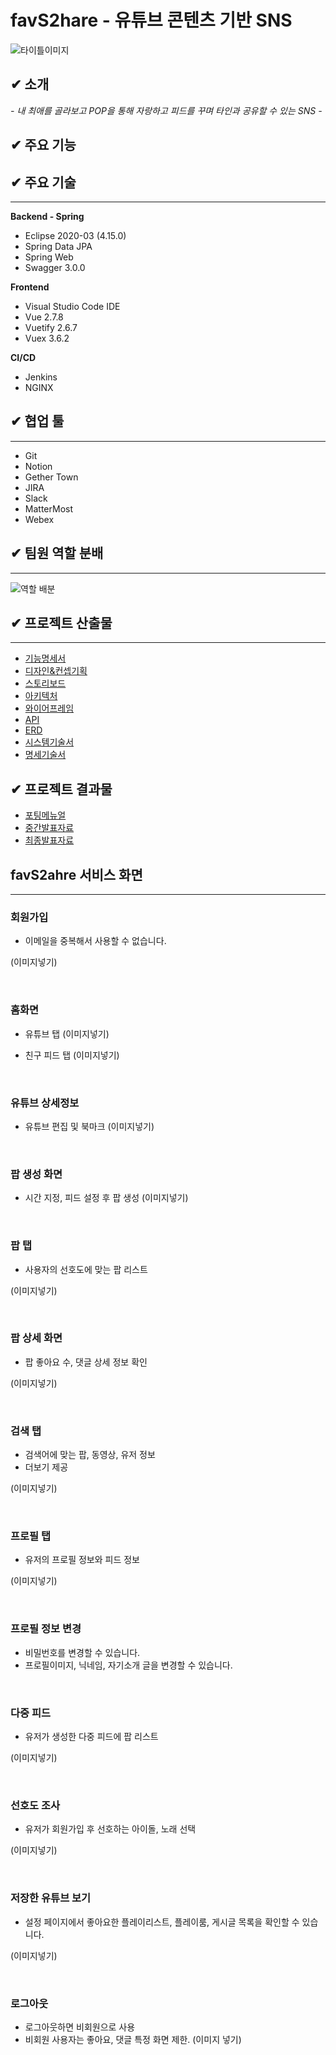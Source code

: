 #  favS2hare - 유튜브 콘텐츠 기반 SNS

![타이틀이미지]()

## ✔ 소개
*- 내 최애를 골라보고 POP을 통해 자랑하고 피드를 꾸며 타인과 공유할 수 있는 SNS -*


## ✔ 주요 기능




## ✔ 주요 기술
---

**Backend - Spring**
- Eclipse 2020-03 (4.15.0)
- Spring Data JPA
- Spring Web
- Swagger 3.0.0

**Frontend**
- Visual Studio Code IDE
- Vue 2.7.8
- Vuetify 2.6.7
- Vuex 3.6.2

**CI/CD**
- Jenkins
- NGINX

## ✔ 협업 툴
---
- Git
- Notion
- Gether Town
- JIRA
- Slack
- MatterMost
- Webex

## ✔ 팀원 역할 분배
---
![역할 배분]()

## ✔ 프로젝트 산출물
---
- [기능명세서]()
- [디자인&컨셉기획]()
- [스토리보드]()
- [아키텍처](./docs/서비스_아키텍처.md)
- [와이어프레임](./docs/와이어프레임.md)
- [API]()
- [ERD]()
- [시스템기술서]()
- [명세기술서]()

## ✔ 프로젝트 결과물
- [포팅메뉴얼]()
- [중간발표자료]()
- [최종발표자료]()

## favS2ahre 서비스 화면
---

### 회원가입 
- 이메일을 중복해서 사용할 수 없습니다.

(이미지넣기)

<br>

### 홈화면
- 유튜브 탭
(이미지넣기)

- 친구 피드 탭
(이미지넣기)

<br>

### 유튜브 상세정보
- 유튜브 편집 및 북마크
(이미지넣기)

<br>

### 팝 생성 화면
- 시간 지정, 피드 설정 후 팝 생성
(이미지넣기)

<br>

### 팝 탭
- 사용자의 선호도에 맞는 팝 리스트 

(이미지넣기)

<br>

### 팝 상세 화면
- 팝 좋아요 수, 댓글 상세 정보 확인

(이미지넣기)

<br>


### 검색 탭
- 검색어에 맞는 팝, 동영상, 유저 정보
- 더보기 제공

(이미지넣기)

<br>

### 프로필 탭
- 유저의 프로필 정보와 피드 정보

(이미지넣기)

<br>

### 프로필 정보 변경
- 비밀번호를 변경할 수 있습니다.
- 프로필이미지, 닉네임, 자기소개 글을 변경할 수 있습니다.

<br>

### 다중 피드
- 유저가 생성한 다중 피드에 팝 리스트 

(이미지넣기)

<br>

### 선호도 조사
- 유저가 회원가입 후 선호하는 아이돌, 노래 선택 

(이미지넣기)

<br>

### 저장한 유튜브 보기
- 설정 페이지에서 좋아요한 플레이리스트, 플레이룸, 게시글 목록을 확인할 수 있습니다.

(이미지넣기)

<br>


### 로그아웃
- 로그아웃하면 비회원으로 사용
- 비회원 사용자는 좋아요, 댓글 특정 화면 제한.
(이미지 넣기)
